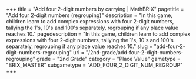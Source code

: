 +++
title = "Add four 2-digit numbers by carrying | MathBRIX"
pagetitle = "Add four 2-digit numbers (regrouping)"
description = "In this game, children learn to add complex expressions with four 2-digit numbers, tallying the 1's, 10's and 100's separately, regrouping if any place value reaches 10."
pagedescription = "In this game, children learn to add complex expressions with four 2-digit numbers, tallying the 1's, 10's and 100's separately, regrouping if any place value reaches 10."
slug = "add-four-2-digit-numbers-regrouping"
url = "/2nd-grade/add-four-2-digit-numbers-regrouping"
grade = "2nd Grade"
category = "Place Value"
gametype = "BRIX_MASTER"
subgametype = "ADD_FOUR_2_DIGIT_NUM_REGROUP"
+++